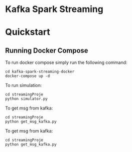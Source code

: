 # Kafka Spark Streaming

# Quickstart
## Running Docker Compose

To run docker compose simply run the following command:

```
cd kafka-spark-streaming-docker
docker-compose up -d
```

To run simulation:

```
cd streamingProje
python simulator.py
```

To get msg from kafka:

```
cd streamingProje
python get_msg_kafka.py
```

To get msg from kafka:

```
cd streamingProje
python get_msg_kafka.py
```